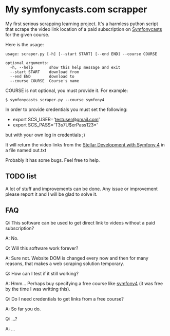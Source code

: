 # My symfonycasts.com scrapper

My first <del>serious</del> scrapping learning project. It's a harmless python script that scrape the video link location of a paid subscription on [Symfonycasts](https://symfonycasts.com/) for the given course.

Here is the usage:
```
usage: scraper.py [-h] [--start START] [--end END] --course COURSE

optional arguments:
  -h, --help       show this help message and exit
  --start START    download from
  --end END        download to
  --course COURSE  Course's name
```  
COURSE is not optional, you must provide it. For example:

```
$ symfonycasts_scraper.py --course symfony4
```

In order to provide credentials you must set the following:
* export SCS_USER='testuser@gmail.com'
* export SCS_PASS='T3s7U$erPass123*'

but with your own log in credentials ;)

It will return the video links from the 
[Stellar Development with Symfony 4](https://symfonycasts.com/screencast/symfony)
in a file named out.txt

Probably it has some bugs. Feel free to help.


## TODO list 

A lot of stuff and improvements can be done. Any issue or improvement please report 
it and I will be glad to solve it.


## FAQ

Q: This software can be used to get direct link to videos without 
a paid subscription?

A: No.

Q: Will this software work forever?

A: Sure not. Website DOM is changed every now and then for many reasons, 
that makes a web scraping solution temporary.

Q: How can I test if it still working?

A: Hmm... Perhaps buy specifying a free course like [symfony4](https://symfonycasts.com/screencast/symfony4) 
(it was free by the time I was writting this).

Q: Do I need credentials to get links from a free course?

A: So far you do.

Q: ...?

A: ...


